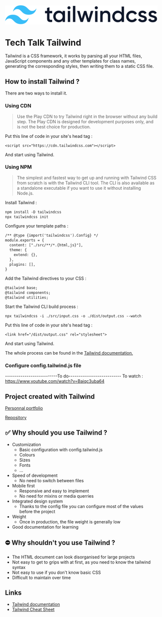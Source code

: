 ![Logo Tailwind](assets/tailwindcss-logotype.svg)

# Tech Talk Tailwind

Tailwind is a CSS framework, it works by parsing all your HTML files, JavaScript components and any other templates for class names, generating the corresponding styles, then writing them to a static CSS file.

## How to install Tailwind ?

There are two ways to install it.

### Using CDN

> Use the Play CDN to try Tailwind right in the browser without any build step. The Play CDN is designed for development purposes only, and is not the best choice for production. 

Put this line of code in your site's head tag :

```
<script src="https://cdn.tailwindcss.com"></script>
```

And start using Tailwind.

### Using NPM

> The simplest and fastest way to get up and running with Tailwind CSS from scratch is with the Tailwind CLI tool. The CLI is also available as a standalone executable if you want to use it without installing Node.js.

Install Tailwind :

```
npm install -D tailwindcss
npx tailwindcss init
```

Configure your template paths :

```
/** @type {import('tailwindcss').Config} */
module.exports = {
  content: ["./src/**/*.{html,js}"],
  theme: {
    extend: {},
  },
  plugins: [],
}
```

Add the Tailwind directives to your CSS :

```
@tailwind base;
@tailwind components;
@tailwind utilities;
```

Start the Tailwind CLI build process :

```
npx tailwindcss -i ./src/input.css -o ./dist/output.css --watch
```

Put this line of code in your site's head tag :

```
<link href="/dist/output.css" rel="stylesheet">
```

And start using Tailwind.

The whole process can be found in the  [Tailwind documentation.](https://tailwindcss.com/docs/installation/play-cdn)

### Configure config.tailwind.js file

---------------------------To do---------------------------
To watch : https://www.youtube.com/watch?v=Baiqc3uba64

## Project created with Tailwind

[Personnal portfolio](https://vvkdo98.github.io/portfolio/)

[Repository](https://github.com/VVKDO98/portfolio)

## ✅ Why should you use Tailwind ?

- Customization
    - Basic configuration with config.tailwind.js
    - Colours
    - Sizes
    - Fonts
    - ...
- Speed of development
    - No need to switch between files
- Mobile first
    - Responsive and easy to implement
    - No need for mixins or media querries
- Integrated design system
    - Thanks to the config file you can configure most of the values before the project
- Weight
    - Once in production, the file weight is generally low
- Good documentation for learning

## ⛔ Why shouldn't you use Tailwind ?

- The HTML document can look disorganised for large projects
- Not easy to get to grips with at first, as you need to know the tailwind syntax
- Not easy to use if you don't know basic CSS
- Difficult to maintain over time

## Links

- [Tailwind documentation](https://tailwindcss.com/docs/installation)
- [Tailwind Cheat Sheet](https://flowbite.com/tools/tailwind-cheat-sheet/)